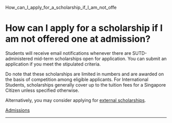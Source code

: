 How_can_I_apply_for_a_scholarship_if_I_am_not_offe



How can I apply for a scholarship if I am not offered one at admission?
=======================================================================

Students will receive email notifications whenever there are SUTD-administered mid-term scholarships open for application. You can submit an application if you meet the stipulated criteria.  
  
Do note that these scholarships are limited in numbers and are awarded on the basis of competition among eligible applicants. For International Students, scholarships generally cover up to the tuition fees for a Singapore Citizen unless specified otherwise.  
  
Alternatively, you may consider applying for [external scholarships](/admissions/undergraduate/scholarship/external-sponsored/).

[Admissions](https://www.sutd.edu.sg/tag/admissions/)

---

